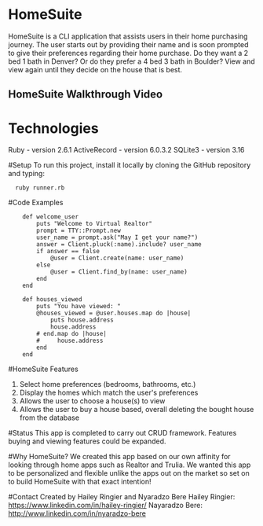# HomeSuite

HomeSuite is a CLI application that assists users in their home purchasing journey. The user starts out by providing their name and is soon prompted to give their preferences regarding their home purchase. Do they want a 2 bed 1 bath in Denver? Or do they prefer a 4 bed 3 bath in Boulder? View and view again until they decide on the house that is best.



## HomeSuite Walkthrough Video

# Technologies
Ruby - version 2.6.1
ActiveRecord - version 6.0.3.2
SQLite3 - version 3.16

#Setup
To run this project, install it locally by cloning the GitHub repository and typing:
```
  ruby runner.rb

```
#Code Examples

```
    def welcome_user
        puts "Welcome to Virtual Realtor"
        prompt = TTY::Prompt.new
        user_name = prompt.ask("May I get your name?")
        answer = Client.pluck(:name).include? user_name
        if answer == false 
            @user = Client.create(name: user_name)
        else
            @user = Client.find_by(name: user_name)
        end
    end
```
```
    def houses_viewed
        puts "You have viewed: "
        @houses_viewed = @user.houses.map do |house|
            puts house.address
            house.address
        # end.map do |house|
        #     house.address
        end
    end
```
#HomeSuite Features
1. Select home preferences (bedrooms, bathrooms, etc.)
2. Display the homes which match the user's preferences
3. Allows the user to choose a house(s) to view
4. Allows the user to buy a house based, overall deleting the bought house from the database

#Status
This app is completed to carry out CRUD framework. Features buying and viewing features could be expanded.

#Why HomeSuite?
We created this app based on our own affinity for looking through home apps such as Realtor and Trulia. We wanted this app to be personalized and flexible unlike the apps out on the market so set on to build HomeSuite with that exact intention!

#Contact
Created by Hailey Ringier and Nyaradzo Bere
Hailey Ringier: https://www.linkedin.com/in/hailey-ringier/
Nayaradzo Bere: http://www.linkedin.com/in/nyaradzo-bere 



